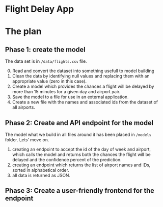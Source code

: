 Flight Delay App
================

# The plan

## Phase 1: create the model
The data set is in `/data/flights.csv` file.

0. Read and convert the dataset into something usefull to model building
1. Clean the data by identifying null values and replacing them with an appropriate value (zero in this case).
2. Create a model which provides the chances a flight will be delayed by more than 15 minutes for a given day and airport pair.
3. Save the model to a file for use in an external application.
4. Create a new file with the names and associated ids from the dataset of all airports.

## Phase 2: Create and API endpoint for the model
The model what we build in all files around it has been placed in `/models` folder. Lets' move on.
    
1. creating an endpoint to accept the id of the day of week and airport, which calls the model and returns both the chances the flight will be delayed and the confidence percent of the prediction.
2. creating an endpoint which returns the list of airport names and IDs, sorted in alphabetical order.
3. all data is returned as JSON.

## Phase 3: Create a user-friendly frontend for the endpoint

